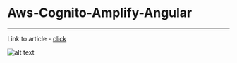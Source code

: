 # Aws-Cognito-Amplify-Angular
***


Link to article - [click](https://medium.com/better-programming/create-a-fully-functioning-user-authentication-with-aws-cognito-and-amplify-with-angular-complete-a3ce58df1b74)

![alt text](https://miro.medium.com/max/4800/1*Su3jdfrutSUZ49tt5B9PJQ.jpeg "aws-amplify-cognito-authentication")

